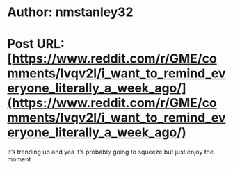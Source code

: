 # Author: nmstanley32
# Post URL: [https://www.reddit.com/r/GME/comments/lvqv2l/i_want_to_remind_everyone_literally_a_week_ago/](https://www.reddit.com/r/GME/comments/lvqv2l/i_want_to_remind_everyone_literally_a_week_ago/)


It’s trending up and yea it’s probably going to squeeze but just enjoy the moment
